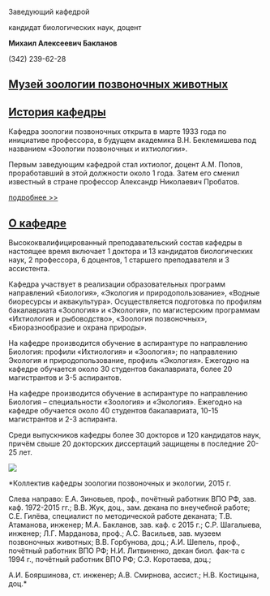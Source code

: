 Заведующий кафедрой
   

 кандидат биологических наук, доцент
   

**Михаил Алексеевич Бакланов** 
  

 (342) 239-62-28
   


  
 



  

  

  


[Музей зоологии позвоночных животных](http://www.psu.ru/universitetskaya-zhizn/musei-universiteta-menu/muzej-zoologii-pozvonochnykh)
------------------------------------------------------------------------------------------------------------------------------------
[История кафедры](http://www.psu.ru/fakultety/biologicheskij-fakultet/kafedry/kafedra-zoologii-pozvonochnykh-i-ekologii/istoriya-kafedry)
------------------------------------------------------------------------------------------------------------------------




 Кафедра зоологии позвоночных открыта в марте 1933 года по инициативе профессора, в будущем академика В.Н. Беклемишева под названием «Зоологии позвоночных и ихтиологии».
   

  

 Первым заведующим кафедрой стал ихтиолог, доцент А.М. Попов, проработавший в этой должности около 1 года. Затем его сменил известный в стране профессор Александр Николаевич Пробатов.
 
[подробнее >>](http://www.psu.ru/fakultety/biologicheskij-fakultet/kafedry/kafedra-zoologii-pozvonochnykh-i-ekologii/istoriya-kafedry) 





[О кафедре](http://www.psu.ru/fakultety/biologicheskij-fakultet/kafedry/kafedra-zoologii-pozvonochnykh-i-ekologii/o-kafedre)
-----------------------------------------------------------------------------------------------------------




 Высококвалифицированный преподавательский состав кафедры в настоящее время включает 1 доктора и 13 кандидатов биологических наук, 2 профессора, 6 доцентов, 1 старшего преподавателя и 3 ассистента.
   

  

 Кафедра участвует в реализации образовательных программ направлений «Биология», «Экология и природопользование», «Водные биоресурсы и аквакультура». Осуществляется подготовка по профилям бакалавриата «Зоология» и «Экология», по магистерским программам «Ихтиология и рыбоводство», «Зоология позвоночных», «Биоразнообразие и охрана природы».
   

  

 На кафедре производится обучение в аспирантуре по направлению Биология: профили «Ихтиология» и «Зоология»; по направлению Экология и природопользование, профиль «Экология». Ежегодно на кафедре обучается около 30 студентов бакалавриата, более 20 магистрантов и 3-5 аспирантов.
   

  

 На кафедре производится обучение в аспирантуре по направлению Биология – специальности «Зоология» и «Экология». Ежегодно на кафедре обучается около 40 студентов бакалавриата, 10-15 магистрантов и 2-3 аспиранта.
   

  

 Среди выпускников кафедры более 30 докторов и 120 кандидатов наук, причём свыше 20 докторских диссертаций защищены в последние 20-25 лет.
 
![](http://www.psu.ru/files/images/fakultety/biology/kafedry/kzpe-2015.jpg)
  

*Коллектив кафедры зоологии позвоночных и экологии, 2015 г.
   

 Слева направо: Е.А. Зиновьев, проф., почётный работник ВПО РФ, зав. каф. 1972-2015 гг.; В.В. Жук, доц., зам. декана по внеучебной работе; С.Е. Гилёва, специалист по методической работе деканата; Т.В. Атаманова, инженер; М.А. Бакланов, зав. каф. с 2015 г.; С.Р. Шагалыева, инженер; Л.Г. Марданова, проф.; А.С. Васильев, зав. музеем позвоночных животных; В.В. Горбунова, доц.; А.И. Шепель, проф., почётный работник ВПО РФ; Н.И. Литвиненко, декан биол. фак-та с 1994 г., почётный работник ВПО РФ; С.Э. Коротаева, доц.;
   

 А.И. Бояршинова, ст. инженер; А.В. Смирнова, ассист.; Н.В. Костицына, доц.*